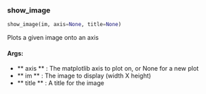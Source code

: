 

### show_image
```python
show_image(im, axis=None, title=None)
```
Plots a given image onto an axis

#### Args:

* ** axis ** :  The matplotlib axis to plot on, or None for a new plot
* ** im ** :  The image to display (width X height)
* ** title ** :  A title for the image